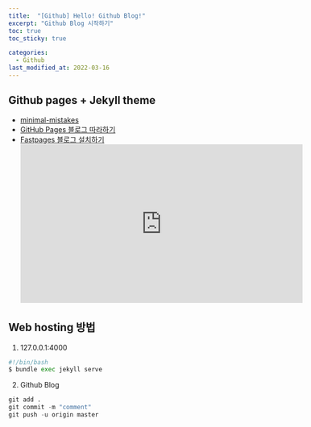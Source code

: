 ```yaml
---
title:  "[Github] Hello! Github Blog!"
excerpt: "Github Blog 시작하기"
toc: true
toc_sticky: true

categories:
  - Github
last_modified_at: 2022-03-16
---
```


## Github pages + Jekyll theme
  * [minimal-mistakes](https://github.com/mmistakes/minimal-mistakes)
  * [GitHub Pages 블로그 따라하기](https://devinlife.com/howto%20github%20pages/github-blog-intro/)
  * [Fastpages 블로그 설치하기](https://github.com/fastai/fastpages#setup-instructions)<br>
    <iframe width="560" height="315" src="https://www.youtube.com/embed/L0boq3zqazI" frameborder="0" allowfullscreen=""></iframe>

## Web hosting 방법
  1. 127.0.0.1:4000
  ```python
  #!/bin/bash
  $ bundle exec jekyll serve
  ```
 
  2. Github Blog
  ```python
  git add .
  git commit -m "comment" 
  git push -u origin master
  ```